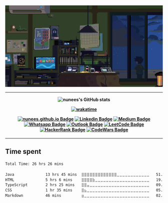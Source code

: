 <h4 align="center">

![Hello](https://github.com/nunees/nunees/blob/main/assets/b15bd596014d9d9310e59b07b85da550.gif)

<hr>

![nunees's GitHub stats](https://github-readme-stats.vercel.app/api?username=nunees&show_icons=true&theme=gotham&hide_border=true)

[![wakatime](https://wakatime.com/badge/user/91a1b1d1-ad80-4563-91e2-93999f5e4311.svg)](https://wakatime.com/@91a1b1d1-ad80-4563-91e2-93999f5e431)

<div align="center">

[![nunees.github.io Badge](https://img.shields.io/badge/-nunees.github.io-6633cc?style=flat-square&logo=DTube&color=14274e&link=https://nunees.github.io/portfolio/)](https://duduxs.github.io/portfolio/)
[![Linkedin Badge](https://img.shields.io/badge/-Linkedin-6633cc?style=flat-square&logo=Linkedin&color=14274e&link=https://www.linkedin.com/in/felipesilvanunes/)](https://www.linkedin.com/in/felipesilvanunes/)
[![Medium Badge](https://img.shields.io/badge/-Medium-6633cc?style=flat-square&logo=Elixir&color=14274e&link=https://medium.com/@nunees)](https://medium.com/@nunees)
[![Whatsapp Badge](https://img.shields.io/badge/-WhatsApp-6633cc?style=flat-square&logo=Whatsapp&color=14274e&link=#)](#)
[![Outlook Badge](https://img.shields.io/badge/Microsoft_Outlook-0078D4?style=for-the-badge&logo=microsoft-outlook&logoColor=white&link=mailto:felipe_silva_nunes@hotmail.com)](felipe_silva_nunes@hotmail.com)
[![LeetCode Badge](https://img.shields.io/badge/-LeetCode-6633cc?style=flat-square&logo=leetcode&color=14274e&link=https://leetcode.com/#/)](https://leetcode.com/#/)
[![HackerRank Badge](https://img.shields.io/badge/-HackerRank-6633cc?style=flat-square&logo=HackerRank&color=14274e&link=https://www.hackerrank.com/#)](https://www.hackerrank.com/#)
[![CodeWars Badge](https://img.shields.io/badge/-CodeWars-6633cc?style=flat-square&logo=Codewars&color=14274e&link=https://www.codewars.com/users/#)](https://www.codewars.com/users/#)

</div>
</h4>

<hr>

## Time spent

<!--START_SECTION:waka-->

```txt
Total Time: 26 hrs 26 mins

Java              13 hrs 45 mins  ⣿⣿⣿⣿⣿⣿⣿⣿⣿⣿⣿⣿⣿⣀⣀⣀⣀⣀⣀⣀⣀⣀⣀⣀⣀   51.93 %
HTML              5 hrs 6 mins    ⣿⣿⣿⣿⣷⣀⣀⣀⣀⣀⣀⣀⣀⣀⣀⣀⣀⣀⣀⣀⣀⣀⣀⣀⣀   19.28 %
TypeScript        2 hrs 25 mins   ⣿⣿⣤⣀⣀⣀⣀⣀⣀⣀⣀⣀⣀⣀⣀⣀⣀⣀⣀⣀⣀⣀⣀⣀⣀   09.15 %
CSS               1 hr 35 mins    ⣿⣦⣀⣀⣀⣀⣀⣀⣀⣀⣀⣀⣀⣀⣀⣀⣀⣀⣀⣀⣀⣀⣀⣀⣀   05.99 %
Markdown          46 mins         ⣶⣀⣀⣀⣀⣀⣀⣀⣀⣀⣀⣀⣀⣀⣀⣀⣀⣀⣀⣀⣀⣀⣀⣀⣀   02.93 %
```

<!--END_SECTION:waka-->
